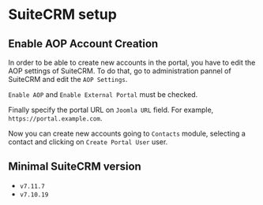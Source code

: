 # SuiteCRM setup

## Enable AOP Account Creation
In order to be able to create new accounts in the portal, you have to edit the AOP settings of SuiteCRM. To do that, go to administration pannel of SuiteCRM and edit the `AOP Settings`.

`Enable AOP` and `Enable External Portal` must be checked.

Finally specify the portal URL on `Joomla URL` field. For example, `https://portal.example.com`.

Now you can create new accounts going to `Contacts` module, selecting a contact and clicking on `Create Portal User` user.

## Minimal SuiteCRM version
* `v7.11.7`
* `v7.10.19`
